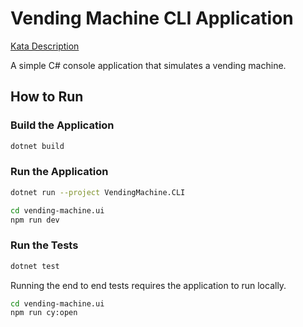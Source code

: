 # Vending Machine CLI Application

[Kata Description](./KataDescription.md)

A simple C# console application that simulates a vending machine.

## How to Run

### Build the Application

```bash
dotnet build
```

### Run the Application

```bash
dotnet run --project VendingMachine.CLI
```

```bash
cd vending-machine.ui
npm run dev
```

### Run the Tests

```bash
dotnet test
```

Running the end to end tests requires the application to run locally.

```bash
cd vending-machine.ui
npm run cy:open
```
